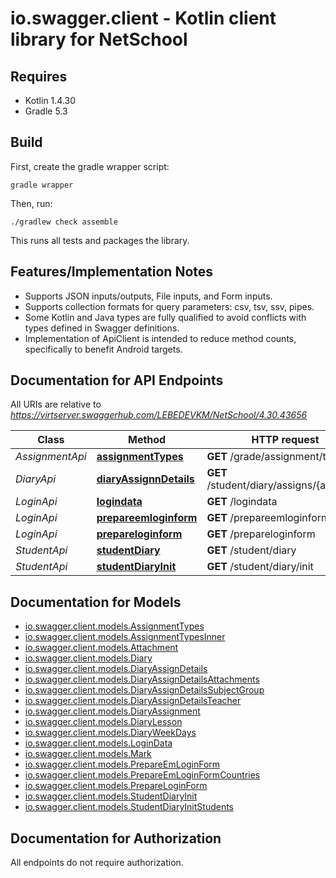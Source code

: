 # io.swagger.client - Kotlin client library for NetSchool

## Requires

* Kotlin 1.4.30
* Gradle 5.3

## Build

First, create the gradle wrapper script:

```
gradle wrapper
```

Then, run:

```
./gradlew check assemble
```

This runs all tests and packages the library.

## Features/Implementation Notes

* Supports JSON inputs/outputs, File inputs, and Form inputs.
* Supports collection formats for query parameters: csv, tsv, ssv, pipes.
* Some Kotlin and Java types are fully qualified to avoid conflicts with types defined in Swagger definitions.
* Implementation of ApiClient is intended to reduce method counts, specifically to benefit Android targets.

<a name="documentation-for-api-endpoints"></a>
## Documentation for API Endpoints

All URIs are relative to *https://virtserver.swaggerhub.com/LEBEDEVKM/NetSchool/4.30.43656*

Class | Method | HTTP request | Description
------------ | ------------- | ------------- | -------------
*AssignmentApi* | [**assignmentTypes**](docs/AssignmentApi.md#assignmenttypes) | **GET** /grade/assignment/types | 
*DiaryApi* | [**diaryAssignnDetails**](docs/DiaryApi.md#diaryassignndetails) | **GET** /student/diary/assigns/{assignId} | 
*LoginApi* | [**logindata**](docs/LoginApi.md#logindata) | **GET** /logindata | 
*LoginApi* | [**prepareemloginform**](docs/LoginApi.md#prepareemloginform) | **GET** /prepareemloginform | 
*LoginApi* | [**prepareloginform**](docs/LoginApi.md#prepareloginform) | **GET** /prepareloginform | 
*StudentApi* | [**studentDiary**](docs/StudentApi.md#studentdiary) | **GET** /student/diary | 
*StudentApi* | [**studentDiaryInit**](docs/StudentApi.md#studentdiaryinit) | **GET** /student/diary/init | 

<a name="documentation-for-models"></a>
## Documentation for Models

 - [io.swagger.client.models.AssignmentTypes](docs/AssignmentTypes.md)
 - [io.swagger.client.models.AssignmentTypesInner](docs/AssignmentTypesInner.md)
 - [io.swagger.client.models.Attachment](docs/Attachment.md)
 - [io.swagger.client.models.Diary](docs/Diary.md)
 - [io.swagger.client.models.DiaryAssignDetails](docs/DiaryAssignDetails.md)
 - [io.swagger.client.models.DiaryAssignDetailsAttachments](docs/DiaryAssignDetailsAttachments.md)
 - [io.swagger.client.models.DiaryAssignDetailsSubjectGroup](docs/DiaryAssignDetailsSubjectGroup.md)
 - [io.swagger.client.models.DiaryAssignDetailsTeacher](docs/DiaryAssignDetailsTeacher.md)
 - [io.swagger.client.models.DiaryAssignment](docs/DiaryAssignment.md)
 - [io.swagger.client.models.DiaryLesson](docs/DiaryLesson.md)
 - [io.swagger.client.models.DiaryWeekDays](docs/DiaryWeekDays.md)
 - [io.swagger.client.models.LoginData](docs/LoginData.md)
 - [io.swagger.client.models.Mark](docs/Mark.md)
 - [io.swagger.client.models.PrepareEmLoginForm](docs/PrepareEmLoginForm.md)
 - [io.swagger.client.models.PrepareEmLoginFormCountries](docs/PrepareEmLoginFormCountries.md)
 - [io.swagger.client.models.PrepareLoginForm](docs/PrepareLoginForm.md)
 - [io.swagger.client.models.StudentDiaryInit](docs/StudentDiaryInit.md)
 - [io.swagger.client.models.StudentDiaryInitStudents](docs/StudentDiaryInitStudents.md)

<a name="documentation-for-authorization"></a>
## Documentation for Authorization

All endpoints do not require authorization.
